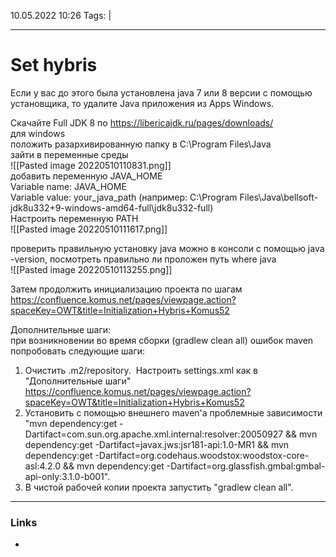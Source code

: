 10.05.2022  10:26
Tags:  |
____

# Set hybris

Если у вас до этого была установлена java 7 или 8 версии с помощью установщика, то удалите Java приложения из Apps Windows.  
  
Скачайте Full JDK 8 по https://libericajdk.ru/pages/downloads/  
для windows  
положить разархивированную папку в C:\Program Files\Java  
зайти в переменные среды  
![[Pasted image 20220510110831.png]]  
добавить переменную JAVA_HOME  
Variable name: JAVA_HOME  
Variable value: your_java_path (например: C:\Program Files\Java\bellsoft-jdk8u332+9-windows-amd64-full\jdk8u332-full)  
Настроить переменную PATH  
![[Pasted image 20220510111617.png]]  
  
проверить правильную установку java можно в консоли c помощью java -version, посмотреть правильно ли проложен путь where java  
![[Pasted image 20220510113255.png]]  
  
Затем продолжить инициализацию проекта по шагам https://confluence.komus.net/pages/viewpage.action?spaceKey=OWT&title=Initialization+Hybris+Komus52  
  
Дополнительные шаги:  
при возникновении во время сборки (gradlew clean all) ошибок maven попробовать следующие шаги:  
1. Очистить .m2/repository.  Настроить settings.xml как в "Дополнительные шаги" https://confluence.komus.net/pages/viewpage.action?spaceKey=OWT&title=Initialization+Hybris+Komus52  
2. Установить с помощью внешнего maven'а проблемные зависимости "mvn dependency:get -Dartifact=com.sun.org.apache.xml.internal:resolver:20050927 && mvn dependency:get -Dartifact=javax.jws:jsr181-api:1.0-MR1 && mvn dependency:get -Dartifact=org.codehaus.woodstox:woodstox-core-asl:4.2.0 && mvn dependency:get -Dartifact=org.glassfish.gmbal:gmbal-api-only:3.1.0-b001".  
3. В чистой рабочей копии проекта запустить "gradlew clean all".





____ 
### Links
-